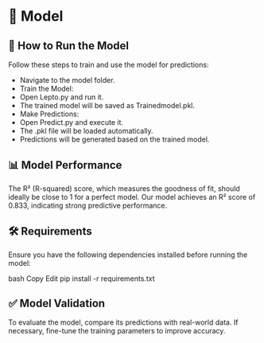 # 🧠 Model
## 🚀 How to Run the Model
Follow these steps to train and use the model for predictions:

* Navigate to the model folder.
* Train the Model:
* Open Lepto.py and run it.
* The trained model will be saved as Trainedmodel.pkl.
* Make Predictions:
* Open Predict.py and execute it.
* The .pkl file will be loaded automatically.
* Predictions will be generated based on the trained model.

## 📊 Model Performance
The R² (R-squared) score, which measures the goodness of fit, should ideally be close to 1 for a perfect model.
Our model achieves an R² score of 0.833, indicating strong predictive performance.

## 🛠️ Requirements
Ensure you have the following dependencies installed before running the model:

bash
Copy
Edit
pip install -r requirements.txt

## ✅ Model Validation
To evaluate the model, compare its predictions with real-world data. If necessary, fine-tune the training parameters to improve accuracy.
